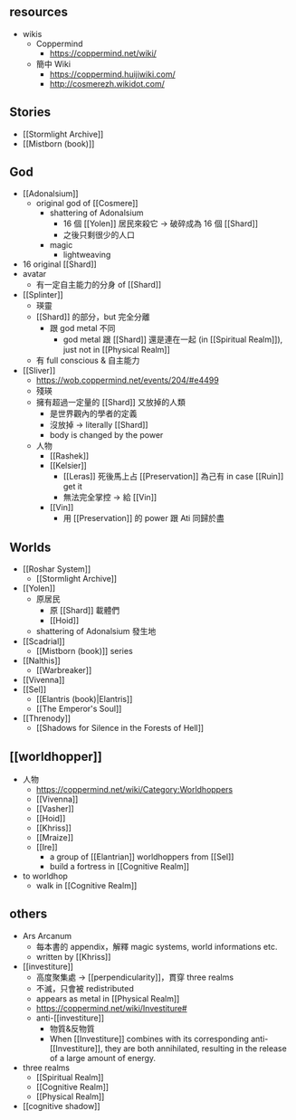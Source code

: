 ## resources
- wikis
	- Coppermind
		- https://coppermind.net/wiki/
	- 簡中 Wiki
		- https://coppermind.huijiwiki.com/
		- http://cosmerezh.wikidot.com/

## Stories
- [[Stormlight Archive]]
- [[Mistborn (book)]]

## God
- [[Adonalsium]]
	- original god of [[Cosmere]]
        - shattering of Adonalsium
            - 16 個 [[Yolen]] 居民來殺它 → 破碎成為 16 個 [[Shard]]
            - 之後只剩很少的人口
        - magic
            - lightweaving
- 16 original [[Shard]]
- avatar
	- 有一定自主能力的分身 of [[Shard]]
- [[Splinter]]
	- 瑛靈
	- [[Shard]] 的部分，but 完全分離
		- 跟 god metal 不同
			- god metal 跟 [[Shard]] 還是連在一起 (in [[Spiritual Realm]]), just not in [[Physical Realm]]
	- 有 full conscious & 自主能力
- [[Sliver]]
	- https://wob.coppermind.net/events/204/#e4499
	- 殘瑛
	- 擁有超過一定量的 [[Shard]] 又放掉的人類
		- 是世界觀內的學者的定義
		- 沒放掉 → literally [[Shard]]
		- body is changed by the power
	- 人物
		- [[Rashek]]
		- [[Kelsier]]
			- [[Leras]] 死後馬上占 [[Preservation]] 為己有 in case [[Ruin]] get it
			- 無法完全掌控 → 給 [[Vin]]
		- [[Vin]]
			- 用 [[Preservation]] 的 power 跟 Ati 同歸於盡

## Worlds
- [[Roshar System]]
	- [[Stormlight Archive]]
- [[Yolen]]
	- 原居民
		- 原 [[Shard]] 載體們
		- [[Hoid]]
	- shattering of Adonalsium 發生地
- [[Scadrial]]
	- [[Mistborn (book)]] series
- [[Nalthis]]
	- [[Warbreaker]]
- [[Vivenna]]
- [[Sel]]
	- [[Elantris (book)|Elantris]]
	- [[The Emperor's Soul]]
- [[Threnody]]
	- [[Shadows for Silence in the Forests of Hell]]

## [[worldhopper]]
- 人物
	- https://coppermind.net/wiki/Category:Worldhoppers
	- [[Vivenna]]
	- [[Vasher]]
	- [[Hoid]]
	- [[Khriss]]
	- [[Mraize]]
	- [[Ire]]
		- a group of [[Elantrian]] worldhoppers from [[Sel]]
		- build a fortress in [[Cognitive Realm]]
- to worldhop
	- walk in [[Cognitive Realm]]

## others
- Ars Arcanum
    - 每本書的 appendix，解釋 magic systems, world informations etc.
    - written by [[Khriss]]
- [[investiture]]
    - 高度聚集處 → [[perpendicularity]]，貫穿 three realms
    - 不滅，只會被 redistributed
    - appears as metal in [[Physical Realm]]
    - https://coppermind.net/wiki/Investiture#
    - anti-[[investiture]]
        - 物質&反物質
        - When [[Investiture]] combines with its corresponding anti-[[Investiture]], they are both annihilated, resulting in the release of a large amount of energy.
- three realms
    - [[Spiritual Realm]]
    - [[Cognitive Realm]]
    - [[Physical Realm]]
- [[cognitive shadow]]